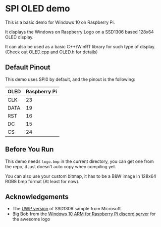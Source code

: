 # SPI OLED demo

This is a basic demo for Windows 10 on Raspberry Pi.

It displays the Windows on Raspberry Logo on a SSD1306 based 128x64 OLED display.

It can also be used as a basic C++/WinRT library for such type of display. (Check out OLED.cpp and OLED.h for details)

## Default Pinout

This demo uses SPI0 by default, and the pinout is the following:

OLED| Raspberry Pi
----|-------------
CLK|23
DATA|19
RST|16
DC|15
CS|24

## Before You Run

This demo needs `logo.bmp` in the current directory, you can get one from the repo, it just doesn't auto copy when compiling yet.

You can also use your custom bitmap, it has to be a B&W image in 128x64 RGB8 bmp format (At least for now).

## Acknowledgements
- The [UWP version](https://github.com/Microsoft/Windows-iotcore-samples/tree/develop/Samples/SPIDisplay) of SSD1306 sample from Microsoft
- Big Bob from the [Windows 10 ARM for Raspberry Pi discord server](https://discord.gg/uCV4ZYC) for the awesome logo
